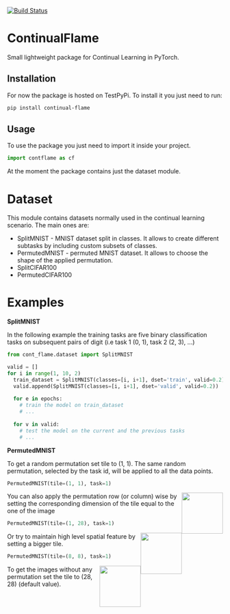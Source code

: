 [![Build Status](https://travis-ci.com/andrew-r96/ContinualFlame.svg?branch=main)](https://travis-ci.com/andrew-r96/ContinualFlame)
# ContinualFlame
Small lightweight package for Continual Learning in PyTorch.
## Installation
For now the package is hosted on TestPyPi. To install it you just need to run:
```bash
pip install continual-flame
```
## Usage
To use the package you just need to import it inside your project.
```python
import contflame as cf
```
At the moment the package contains just the dataset module.
# Dataset
This module contains datasets normally used in the continual learning scenario. The main ones are:
- SplitMNIST - MNIST dataset split in classes. It allows to create different subtasks by including custom subsets of classes.
- PermutedMNIST - permuted MNIST dataset. It allows to choose the shape of the applied permutation.
- SplitCIFAR100
- PermutedCIFAR100
# Examples
**SplitMNIST**

In the following example the training tasks are five binary classification tasks on subsequent pairs of digit (i.e task 1 (0, 1), task 2 (2, 3), ...)
```python
from cont_flame.dataset import SplitMNIST

valid = []
for i in range(1, 10, 2)
  train_dataset = SplitMNIST(classes=[i, i+1], dset='train', valid=0.2)
  valid.append(SplitMNIST(classes=[i, i+1], dset='valid', valid=0.2))
  
  for e in epochs:
    # train the model on train_dataset
    # ...
    
  for v in valid:
    # test the model on the current and the previous tasks
    # ...
```
**PermutedMNIST**

To get a random permutation set tile to (1, 1). The same random permutation, selected by the task id, will be applied to all the data points.

```python
PermutedMNIST(tile=(1, 1), task=1)
```
<img style="float: right;" src="https://user-images.githubusercontent.com/47559809/96425928-da7d2f00-11fc-11eb-95d9-8035dde0e333.png" width="96">
You can also apply the permutation row (or column) wise by setting the corresponding dimension of the tile equal to the one of the image

```python
PermutedMNIST(tile=(1, 28), task=1)
```
<img style="float: right;" src="https://user-images.githubusercontent.com/47559809/96428444-0e0d8880-1200-11eb-814b-376496129f63.png" width="96">
Or try to maintain high level spatial feature by setting a bigger tile.

```python
PermutedMNIST(tile=(8, 8), task=1)
```
<img style="float: right;" src="https://user-images.githubusercontent.com/47559809/96429174-ef5bc180-1200-11eb-81bf-3bbb1dd6a515.png" width="96">

To get the images without any permutation set the tile to (28, 28) (default value).
